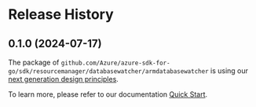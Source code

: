 # Release History

## 0.1.0 (2024-07-17)

The package of `github.com/Azure/azure-sdk-for-go/sdk/resourcemanager/databasewatcher/armdatabasewatcher` is using our [next generation design principles](https://azure.github.io/azure-sdk/general_introduction.html).

To learn more, please refer to our documentation [Quick Start](https://aka.ms/azsdk/go/mgmt).